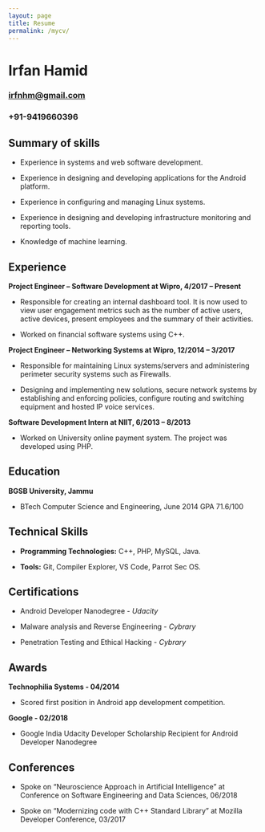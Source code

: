 ```yaml
---
layout: page
title: Resume
permalink: /mycv/
---
```



# Irfan Hamid

### irfnhm@gmail.com 

### +91-9419660396


## Summary of skills
*    Experience in systems and web software development.

*    Experience in designing and developing applications for the Android platform.

*    Experience in configuring and managing Linux systems.

*    Experience in designing and developing infrastructure monitoring and reporting tools.

*    Knowledge of machine learning.


## Experience
**Project Engineer – Software Development at Wipro, 4/2017 – Present** 

*    Responsible for creating an internal dashboard tool. It is now used to view user engagement metrics such as the number of active users, active devices, present employees and the summary of their activities.

*    Worked on financial software systems using C++.


**Project Engineer –  Networking Systems at Wipro, 12/2014 – 3/2017**

*    Responsible for maintaining Linux systems/servers and administering perimeter security systems such as Firewalls.

*    Designing and implementing new solutions, secure network systems by establishing and enforcing policies, configure routing and switching equipment and hosted IP voice services.


**Software Development Intern at NIIT, 6/2013 – 8/2013** 

*    Worked on University online payment system. The project was developed using PHP.


## Education

**BGSB University, Jammu** 

*    BTech Computer Science and Engineering, June 2014 GPA 71.6/100


## Technical Skills

*    **Programming Technologies:** C++, PHP, MySQL, Java. 

*    **Tools:** Git, Compiler Explorer, VS Code, Parrot Sec OS.


## Certifications

*    Android Developer Nanodegree - *Udacity*

*    Malware analysis and Reverse Engineering - *Cybrary*

*    Penetration Testing and Ethical Hacking - *Cybrary*


## Awards

**Technophilia Systems - 04/2014** 

*    Scored first position in Android app development competition.

**Google - 02/2018** 

*    Google India Udacity Developer Scholarship Recipient for Android Developer Nanodegree


## Conferences

*    Spoke on “Neuroscience Approach in Artificial Intelligence” at Conference on Software Engineering and Data Sciences, 06/2018

*    Spoke on “Modernizing code with C++ Standard Library” at Mozilla Developer Conference, 03/2017